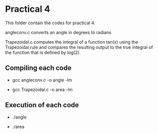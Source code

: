 # Practical 4
This folder contain the codes for practical 4.

angleconv.c converts an angle in degrees to radians

Trapezoidal.c computes the integral of a function tan(x) using the
Trapezoidal rule and compares the resulting output to the true integral
of the function that is defined by log(2).

## Compiling each code

* gcc angleconv.c -o angle -lm

* gcc Trapezoidal.c -o area -lm

## Execution of each code

* ./angle

* ./area
